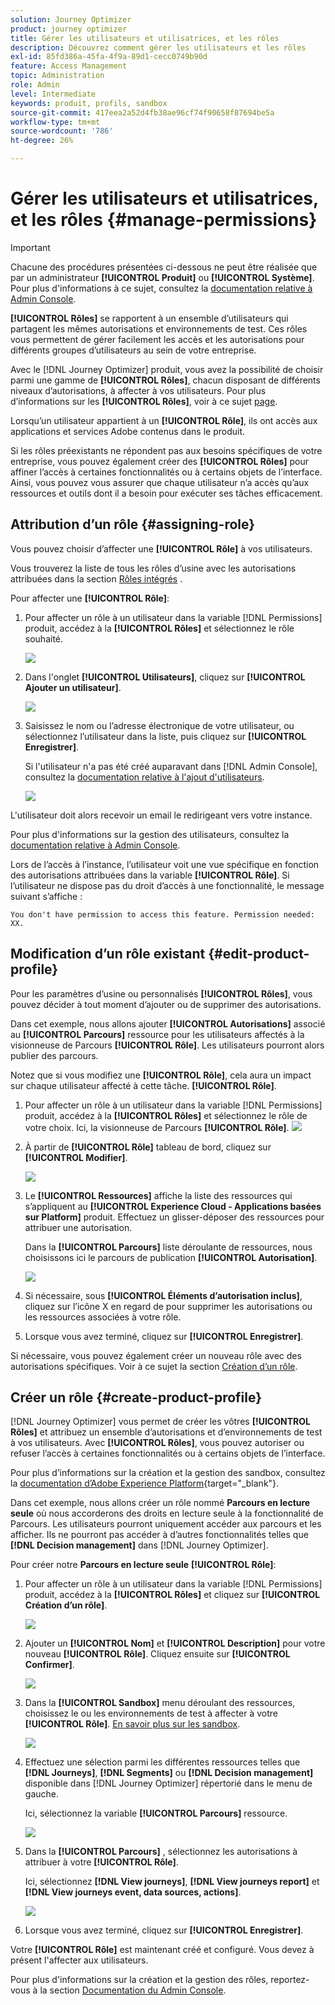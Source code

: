 ```yaml
---
solution: Journey Optimizer
product: journey optimizer
title: Gérer les utilisateurs et utilisatrices, et les rôles
description: Découvrez comment gérer les utilisateurs et les rôles
exl-id: 85fd386a-45fa-4f9a-89d1-cecc0749b90d
feature: Access Management
topic: Administration
role: Admin
level: Intermediate
keywords: produit, profils, sandbox
source-git-commit: 417eea2a52d4fb38ae96cf74f90658f87694be5a
workflow-type: tm+mt
source-wordcount: '786'
ht-degree: 26%

---
```


# Gérer les utilisateurs et utilisatrices, et les rôles {#manage-permissions}

>[!IMPORTANT]
>
> Chacune des procédures présentées ci-dessous ne peut être réalisée que par un administrateur **[!UICONTROL Produit]** ou **[!UICONTROL Système]**. Pour plus d&#39;informations à ce sujet, consultez la [documentation relative à Admin Console](https://helpx.adobe.com/fr/enterprise/admin-guide.html/enterprise/using/admin-roles.ug.html).

**[!UICONTROL Rôles]** se rapportent à un ensemble d’utilisateurs qui partagent les mêmes autorisations et environnements de test. Ces rôles vous permettent de gérer facilement les accès et les autorisations pour différents groupes d’utilisateurs au sein de votre entreprise.

Avec le [!DNL Journey Optimizer] produit, vous avez la possibilité de choisir parmi une gamme de **[!UICONTROL Rôles]**, chacun disposant de différents niveaux d’autorisations, à affecter à vos utilisateurs. Pour plus d’informations sur les **[!UICONTROL Rôles]**, voir à ce sujet [page](ootb-product-profiles.md).

Lorsqu’un utilisateur appartient à un **[!UICONTROL Rôle]**, ils ont accès aux applications et services Adobe contenus dans le produit.

Si les rôles préexistants ne répondent pas aux besoins spécifiques de votre entreprise, vous pouvez également créer des **[!UICONTROL Rôles]** pour affiner l’accès à certaines fonctionnalités ou à certains objets de l’interface. Ainsi, vous pouvez vous assurer que chaque utilisateur n’a accès qu’aux ressources et outils dont il a besoin pour exécuter ses tâches efficacement.

## Attribution d’un rôle {#assigning-role}

Vous pouvez choisir d’affecter une **[!UICONTROL Rôle]** à vos utilisateurs.

Vous trouverez la liste de tous les rôles d’usine avec les autorisations attribuées dans la section [Rôles intégrés](ootb-product-profiles.md) .

Pour affecter une **[!UICONTROL Rôle]**:

1. Pour affecter un rôle à un utilisateur dans la variable [!DNL Permissions] produit, accédez à la **[!UICONTROL Rôles]** et sélectionnez le rôle souhaité.

   ![](assets/do-not-localize/access_control_2.png)

1. Dans l&#39;onglet **[!UICONTROL Utilisateurs]**, cliquez sur **[!UICONTROL Ajouter un utilisateur]**.

   ![](assets/do-not-localize/access_control_3.png)

1. Saisissez le nom ou l’adresse électronique de votre utilisateur, ou sélectionnez l’utilisateur dans la liste, puis cliquez sur **[!UICONTROL Enregistrer]**.

   Si l&#39;utilisateur n&#39;a pas été créé auparavant dans [!DNL Admin Console], consultez la [documentation relative à l&#39;ajout d&#39;utilisateurs](https://helpx.adobe.com/fr/enterprise/admin-guide.html/enterprise/using/manage-users-individually.ug.html#add-users).

   ![](assets/do-not-localize/access_control_4.png)

L&#39;utilisateur doit alors recevoir un email le redirigeant vers votre instance.

Pour plus d&#39;informations sur la gestion des utilisateurs, consultez la [documentation relative à Admin Console](https://helpx.adobe.com/fr/enterprise/admin-guide.html/enterprise/using/manage-users-individually.ug.html).

Lors de l’accès à l’instance, l’utilisateur voit une vue spécifique en fonction des autorisations attribuées dans la variable **[!UICONTROL Rôle]**. Si l’utilisateur ne dispose pas du droit d’accès à une fonctionnalité, le message suivant s’affiche :

`You don't have permission to access this feature. Permission needed: XX.`

## Modification d’un rôle existant {#edit-product-profile}

Pour les paramètres d’usine ou personnalisés **[!UICONTROL Rôles]**, vous pouvez décider à tout moment d’ajouter ou de supprimer des autorisations.

Dans cet exemple, nous allons ajouter **[!UICONTROL Autorisations]** associé au **[!UICONTROL Parcours]** ressource pour les utilisateurs affectés à la visionneuse de Parcours **[!UICONTROL Rôle]**. Les utilisateurs pourront alors publier des parcours.

Notez que si vous modifiez une **[!UICONTROL Rôle]**, cela aura un impact sur chaque utilisateur affecté à cette tâche. **[!UICONTROL Rôle]**.

1. Pour affecter un rôle à un utilisateur dans la variable [!DNL Permissions] produit, accédez à la **[!UICONTROL Rôles]** et sélectionnez le rôle de votre choix. Ici, la visionneuse de Parcours **[!UICONTROL Rôle]**.
   ![](assets/do-not-localize/access_control_5.png)

1. À partir de **[!UICONTROL Rôle]** tableau de bord, cliquez sur **[!UICONTROL Modifier]**.

   ![](assets/do-not-localize/access_control_6.png)

1. Le **[!UICONTROL Ressources]** affiche la liste des ressources qui s’appliquent au **[!UICONTROL Experience Cloud - Applications basées sur Platform]** produit. Effectuez un glisser-déposer des ressources pour attribuer une autorisation.

   Dans la **[!UICONTROL Parcours]** liste déroulante de ressources, nous choisissons ici le parcours de publication **[!UICONTROL Autorisation]**.

   ![](assets/do-not-localize/access_control_14.png)

1. Si nécessaire, sous **[!UICONTROL Éléments d’autorisation inclus]**, cliquez sur l’icône X en regard de pour supprimer les autorisations ou les ressources associées à votre rôle.

1. Lorsque vous avez terminé, cliquez sur **[!UICONTROL Enregistrer]**.

Si nécessaire, vous pouvez également créer un nouveau rôle avec des autorisations spécifiques. Voir à ce sujet la section [Création d’un rôle](#create-product-profile).

## Créer un rôle {#create-product-profile}

[!DNL Journey Optimizer] vous permet de créer les vôtres **[!UICONTROL Rôles]** et attribuez un ensemble d’autorisations et d’environnements de test à vos utilisateurs. Avec **[!UICONTROL Rôles]**, vous pouvez autoriser ou refuser l’accès à certaines fonctionnalités ou à certains objets de l’interface.

Pour plus d’informations sur la création et la gestion des sandbox, consultez la [documentation d’Adobe Experience Platform](https://experienceleague.adobe.com/docs/experience-platform/sandbox/ui/user-guide.html?lang=fr){target="_blank"}.

Dans cet exemple, nous allons créer un rôle nommé **Parcours en lecture seule** où nous accorderons des droits en lecture seule à la fonctionnalité de Parcours. Les utilisateurs pourront uniquement accéder aux parcours et les afficher. Ils ne pourront pas accéder à dʼautres fonctionnalités telles que **[!DNL  Decision management]** dans [!DNL Journey Optimizer].

Pour créer notre **Parcours en lecture seule** **[!UICONTROL Rôle]**:

1. Pour affecter un rôle à un utilisateur dans la variable [!DNL Permissions] produit, accédez à la **[!UICONTROL Rôles]** et cliquez sur **[!UICONTROL Création d’un rôle]**.

   ![](assets/do-not-localize/access_control_9.png)

1. Ajouter un **[!UICONTROL Nom]** et **[!UICONTROL Description]** pour votre nouveau **[!UICONTROL Rôle]**. Cliquez ensuite sur **[!UICONTROL Confirmer]**.

   ![](assets/do-not-localize/access_control_10.png)

1. Dans la **[!UICONTROL Sandbox]** menu déroulant des ressources, choisissez le ou les environnements de test à affecter à votre **[!UICONTROL Rôle]**. [En savoir plus sur les sandbox](sandboxes.md).

   ![](assets/do-not-localize/access_control_13.png)

1. Effectuez une sélection parmi les différentes ressources telles que **[!DNL Journeys]**, **[!DNL Segments]** ou **[!DNL Decision management]** disponible dans [!DNL Journey Optimizer] répertorié dans le menu de gauche.

   Ici, sélectionnez la variable **[!UICONTROL Parcours]** ressource.

   ![](assets/do-not-localize/access_control_11.png)

1. Dans la **[!UICONTROL Parcours]** , sélectionnez les autorisations à attribuer à votre **[!UICONTROL Rôle]**.

   Ici, sélectionnez **[!DNL View journeys]**, **[!DNL View journeys report]**  et **[!DNL View journeys event, data sources, actions]**.

   ![](assets/do-not-localize/access_control_12.png)

1. Lorsque vous avez terminé, cliquez sur **[!UICONTROL Enregistrer]**.

Votre **[!UICONTROL Rôle]** est maintenant créé et configuré. Vous devez à présent l&#39;affecter aux utilisateurs.

Pour plus d&#39;informations sur la création et la gestion des rôles, reportez-vous à la section [Documentation du Admin Console](https://experienceleague.adobe.com/docs/experience-platform/access-control/abac/permissions-ui/roles.html?lang=fr).